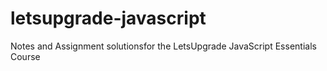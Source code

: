 # letsupgrade-javascript
Notes and Assignment solutionsfor the LetsUpgrade JavaScript Essentials Course
